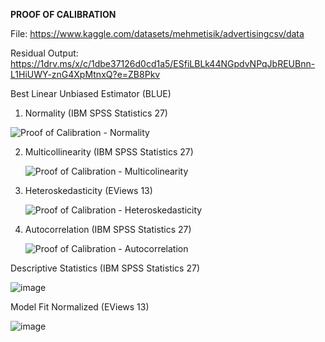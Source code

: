 **PROOF OF CALIBRATION**

File: https://www.kaggle.com/datasets/mehmetisik/advertisingcsv/data

Residual Output: https://1drv.ms/x/c/1dbe37126d0cd1a5/ESfiLBLk44NGpdvNPqJbREUBnn-L1HiUWY-znG4XpMtnxQ?e=ZB8Pkv

Best Linear Unbiased Estimator (BLUE)

1. Normality (IBM SPSS Statistics 27)

  ![Proof of Calibration - Normality](https://github.com/user-attachments/assets/3492e2d9-fe6b-4cbf-8589-7fe096f8a158)

2. Multicollinearity (IBM SPSS Statistics 27)

   ![Proof of Calibration - Multicolinearity](https://github.com/user-attachments/assets/326f7e4a-9801-41a9-adbe-ac5ce6fd2595)
      
3. Heteroskedasticity (EViews 13)

   ![Proof of Calibration - Heteroskedasticity](https://github.com/user-attachments/assets/302d9350-cdbb-4698-9468-484bbc625859)
   
4. Autocorrelation (IBM SPSS Statistics 27)

   ![Proof of Calibration - Autocorrelation](https://github.com/user-attachments/assets/9ced4679-d99c-47bd-90ce-2b04c215546c)


Descriptive Statistics (IBM SPSS Statistics 27)

![image](https://github.com/user-attachments/assets/7354c395-187d-4c1a-8125-f71f18282468)


Model Fit Normalized (EViews 13)

![image](https://github.com/user-attachments/assets/2db8fdcc-e96b-4792-908a-23ea23d7b362)

